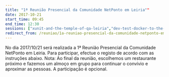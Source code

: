 ```yaml
---
title: "1ª Reunião Presencial da Comunidade NetPonto em Leiria""
date: 2017-10-21
start_time: 09:45
end_time: 12:30
sessions: ["xunit-and-the-temple-of-qa-leiria","dev-test-docker-to-the-rescue"]
redirect_from: /reuniao/1a-reuniao-presencial-da-comunidade-netponto-em-leiria/
---
```

No dia 2017/10/21 será realizada a 1ª  Reunião Presencial da Comunidade NetPonto em Leiria. Para participar, efectue o registo de acordo com as instruções abaixo.
Nota: Ao final da reunião, escolhemos um restaurante próximo e fazemos um almoço em grupo para continuar o convívio e aproximar as pessoas. A participação é opcional.